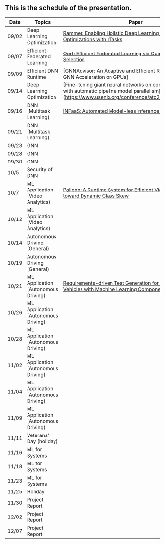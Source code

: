 ## This is the schedule of the presentation.

| Date      | Topics | Paper | Presenter | 
| ----------- | ----------- |  ----------- |   ----------- |
| 09/02   | Deep Learning Optimization   | [Rammer: Enabling Holistic Deep Learning Compiler Optimizations with rTasks](https://www.usenix.org/conference/osdi20/presentation/ma) | H.M. Yang |
| 09/07   | Efficient Federated Learning     | [Oort: Efficient Federated Learning via Guided Participant Selection](https://www.usenix.org/conference/osdi21/presentation/lai)| M.C.Xiang |
| 09/09 | Efficient DNN Runtime  | [GNNAdvisor: An Adaptive and Efficient Runtime System for GNN Acceleration on GPUs] | H.M.Yang |
| 09/14 | Deep Learning Optimization | [Fine-tuning giant neural networks on commodity hardware with automatic pipeline model parallelism] (https://www.usenix.org/conference/atc21/presentation/eliad) | |
| 09/16 | DNN (Multitask Learning) | [INFaaS: Automated Model-less Inference Serving](https://www.usenix.org/conference/atc21/presentation/romero) | |
| 09/21 | DNN (Multitask Learning) | | |
| 09/23 | GNN | | |
| 09/28 | GNN | | |
| 09/30 | GNN | | |
| 10/5 | Security of DNN | | |
| 10/7 | ML Application (Video Analytics) | [Palleon: A Runtime System for Efficient Video Processing toward Dynamic Class Skew](https://www.usenix.org/conference/atc21/presentation/feng-boyuan)| |
| 10/12 | ML Application (Video Analytics) | | |
| 10/14 | Autonomous Driving (General) | | |
| 10/19 | Autonomous Driving (General) | | |
| 10/21 | ML Application (Autonomous Driving) | [Requirements-driven Test Generation for Autonomous Vehicles with Machine Learning Components](http://tuncali.com/publications/tuncali_iv_journal.pdf) | S. Tang |
| 10/26 | ML Application (Autonomous Driving) | | |
| 10/28 | ML Application (Autonomous Driving) | | |
| 11/02 | ML Application (Autonomous Driving) | | |
| 11/04 | ML Application (Autonomous Driving)| | |
| 11/09 | ML Application (Autonomous Driving) | | |
| 11/11 | Veterans’ Day (holiday) |
| 11/16 |  ML for Systems | | |
| 11/18 |  ML for Systems | | |
| 11/23 |  ML for Systems | | |
| 11/25 | Holiday |
| 11/30 | Project Report | | |
| 12/02 | Project Report | | |
| 12/07 | Project Report | | |





